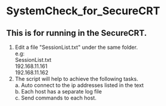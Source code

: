 # SystemCheck_for_SecureCRT
This is for running in the SecureCRT.
------------------------------------
1. Edit a file "SessionList.txt" under the same folder.<br>
e.g:<br>
SessionList.txt<br>
192.168.11.161<br>
192.168.11.162<br>
2. The script will help to achieve the following tasks.<br>
  a. Auto connect to the ip addresses listed in the text<br>
	b. Each host has a separate log file<br>
	c. Send commands to each host.<br>
